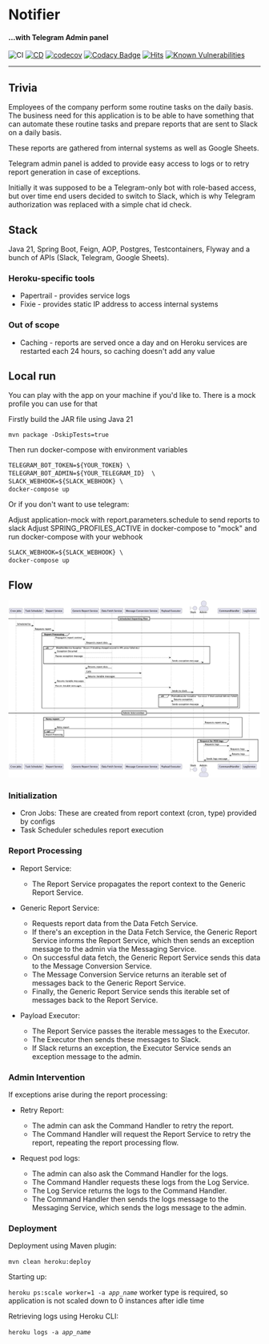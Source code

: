 # Notifier 
#### ...with Telegram Admin panel

![CI](https://github.com/whiskels/NotifierBot/actions/workflows/ci.yml/badge.svg)
[![CD](https://github.com/whiskels/NotifierBot/actions/workflows/cd.yml/badge.svg)](https://github.com/whiskels/NotifierBot/actions/workflows/cd.yml)
[![codecov](https://codecov.io/gh/whiskels/NotifierBot/graph/badge.svg?token=F51GAFZ63Q)](https://codecov.io/gh/whiskels/NotifierBot)
[![Codacy Badge](https://app.codacy.com/project/badge/Grade/307f26a176cd4488b19db004f6705254)](https://www.codacy.com/gh/whiskels/TelegramNotifierBot/dashboard?utm_source=github.com&amp;utm_medium=referral&amp;utm_content=whiskels/TelegramNotifierBot&amp;utm_campaign=Badge_Grade)
[![Hits](https://hits.seeyoufarm.com/api/count/incr/badge.svg?url=https%3A%2F%2Fgithub.com%2Fwhiskels%2FTelegramNotifierBot&count_bg=%2379C83D&title_bg=%23555555&icon=telegram.svg&icon_color=%23E7E7E7&title=hits&edge_flat=false)](https://hits.seeyoufarm.com)
[![Known Vulnerabilities](https://snyk.io/test/github/whiskels/telegramnotifierbot/badge.svg)](https://snyk.io/test/github/whiskels/telegramnotifierbot)

___
## Trivia
Employees of the company perform some routine tasks on the daily basis. The business need for this application is to be able to have something that can automate these routine tasks and prepare reports that are sent to Slack on a daily basis.

These reports are gathered from internal systems as well as Google Sheets.

Telegram admin panel is added to provide easy access to logs or to retry report generation in case of exceptions.

Initially it was supposed to be a Telegram-only bot with role-based access, but over time end users decided to switch to Slack, which is why Telegram authorization was replaced with a simple chat id check.

## Stack
Java 21, Spring Boot, Feign, AOP, Postgres, Testcontainers, Flyway and a bunch of APIs (Slack, Telegram, Google Sheets).
### Heroku-specific tools
- Papertrail - provides service logs
- Fixie - provides static IP address to access internal systems

### Out of scope
- Caching - reports are served once a day and on Heroku services are restarted each 24 hours, so caching doesn't add any value

## Local run
You can play with the app on your machine if you'd like to.
There is a mock profile you can use for that

Firstly build the JAR file using Java 21

```console
mvn package -DskipTests=true
```

Then run docker-compose with environment variables
```console
TELEGRAM_BOT_TOKEN=${YOUR_TOKEN} \                                     
TELEGRAM_BOT_ADMIN=${YOUR_TELEGRAM_ID}  \
SLACK_WEBHOOK=${SLACK_WEBHOOK} \
docker-compose up
```

Or if you don't want to use telegram:

Adjust application-mock with report.parameters.schedule to send reports to slack
Adjust SPRING_PROFILES_ACTIVE in docker-compose to "mock" and run docker-compose with your webhook

```console
SLACK_WEBHOOK=${SLACK_WEBHOOK} \
docker-compose up
```

## Flow
![img.png](screenshots/flow.png)

### Initialization

- Cron Jobs: These are created from report context (cron, type) provided by configs
- Task Scheduler schedules report execution

### Report Processing

- Report Service:
  - The Report Service propagates the report context to the Generic Report Service.

- Generic Report Service:
  - Requests report data from the Data Fetch Service.
  - If there's an exception in the Data Fetch Service, the Generic Report Service informs the Report Service, which then sends an exception message to the admin via the Messaging Service.
  - On successful data fetch, the Generic Report Service sends this data to the Message Conversion Service.
  - The Message Conversion Service returns an iterable set of messages back to the Generic Report Service.
  - Finally, the Generic Report Service sends this iterable set of messages back to the Report Service.

- Payload Executor:
  - The Report Service passes the iterable messages to the Executor.
  - The Executor then sends these messages to Slack.
  - If Slack returns an exception, the Executor Service sends an exception message to the admin.

### Admin Intervention

If exceptions arise during the report processing:

- Retry Report:
  - The admin can ask the Command Handler to retry the report.
  - The Command Handler will request the Report Service to retry the report, repeating the report processing flow.

- Request pod logs:
  - The admin can also ask the Command Handler for the logs.
  - The Command Handler requests these logs from the Log Service.
  - The Log Service returns the logs to the Command Handler.
  - The Command Handler then sends the logs message to the Messaging Service, which sends the logs message to the admin.

### Deployment
Deployment using Maven plugin:

<code>mvn clean heroku:deploy</code>

Starting up:

<code>heroku ps:scale worker=1 -a *app_name*</code>
worker type is required, so application is not scaled down to 0 instances after idle time

Retrieving logs using Heroku CLI:

<code>heroku logs -a *app_name*</code>
